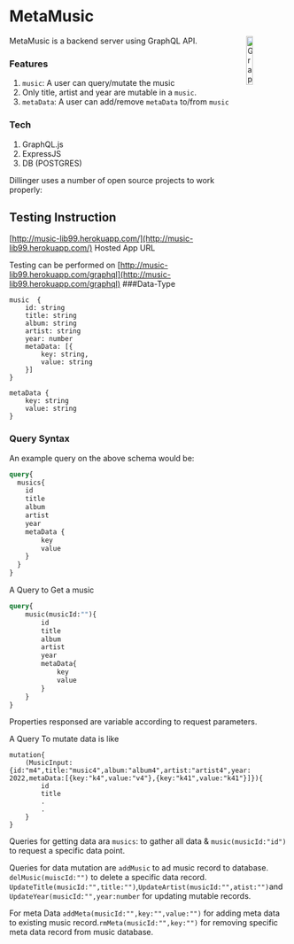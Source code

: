 # MetaMusic


MetaMusic is a backend server using GraphQL API.
<img alt="GraphQL Logo" align="right" src="https://graphql.org/img/logo.svg" width="15%" />

### Features

1. `music`: A user can query/mutate the music
2. Only title, artist and year are mutable in a `music`.
3. `metaData`: A user can add/remove `metaData` to/from `music`


### Tech
1. GraphQL.js 
2. ExpressJS
3. DB (POSTGRES)

Dillinger uses a number of open source projects to work properly:


## Testing Instruction
[http://music-lib99.herokuapp.com/](http://music-lib99.herokuapp.com/) Hosted App URL

Testing can be performed on [http://music-lib99.herokuapp.com/graphql](http://music-lib99.herokuapp.com/graphql)
###Data-Type
```
music  {
    id: string
    title: string
    album: string
    artist: string
    year: number
    metaData: [{
        key: string,
        value: string
    }]
}
```

```
metaData {
    key: string
    value: string
}
```

### Query Syntax
An example query on the above schema would be:

```graphql
query{
  musics{
    id
    title
    album 
    artist
    year
    metaData {
        key
        value
    }
  }
}
```
A Query to Get a music 
```graphql
query{
    music(musicId:""){
        id
        title
        album 
        artist
        year
        metaData{
            key
            value
        }
    }
}
```
Properties responsed are variable according to request parameters.

A Query To mutate data is like
```
mutation{
    (MusicInput:{id:"m4",title:"music4",album:"album4",artist:"artist4",year: 2022,metaData:[{key:"k4",value:"v4"},{key:"k41",value:"k41"}]}){
        id
        title
        .
        .
    }
}
```
Queries for getting data ara `musics`: to gather all data & `music(musicId:"id")` to request a specific data point.

Queries for data mutation are `addMusic` to ad music record to database. `delMusic(muiscId:"")` to delete a specific data record. `UpdateTitle(musicId:"",title:"")`,`UpdateArtist(musicId:"",atist:"")`and `UpdateYear(musicId:"",year:number` for updating mutable records.

For meta Data `addMeta(musicId:"",key:"",value:"")` for adding meta data to existing music record.`rmMeta(musicId:"",key:"")` for removing specific meta data record from music database.
